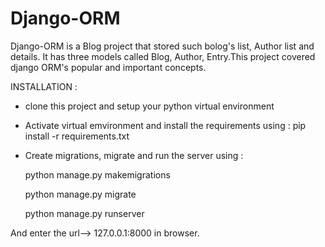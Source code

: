 # Django-ORM
Django-ORM is a Blog project that stored such bolog's list, Author list and details. It has three models called Blog, Author, Entry.This project covered django ORM's popular and important concepts.

INSTALLATION :
  * clone this project and setup your python virtual environment
  * Activate virtual emvironment and install the requirements using : pip install -r requirements.txt
  * Create migrations, migrate and run the server using : 
     
      python manage.py makemigrations
      
      python manage.py migrate
      
      python manage.py runserver
      
    
  And enter the url--> 127.0.0.1:8000 in browser.
